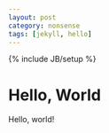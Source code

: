 ```yaml
---
layout: post
category: nonsense 
tags: [jekyll, hello]
---
```

{% include JB/setup %}

# Hello, World

Hello, world!
